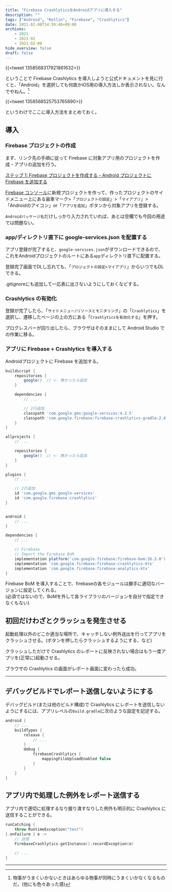 ```yaml
---
title: "Firebase CrashlyticsをAndroidアプリに導入する"
description: ""
tags: ["Android", "Kotlin", "Firebase", "Crashlytics"]
date: 2021-02-08T14:59:48+09:00
archives:
    - 2021
    - 2021-02
    - 2021-02-08
hide_overview: false
draft: false
---
```


{{<tweet 1358568317921861632>}}

ということで Firebase Crashlytics を導入しようと公式ドキュメントを見に行くと、「Android」を選択しても何故かiOS用の導入方法しか表示されない。なんでやねん。[^*]

{{<tweet 1358568525753765890>}}

というわけでここに導入方法をまとめておく。

## 導入

### Firebase プロジェクトの作成

まず、リンク先の手順に従って Firebase に対象アプリ用のプロジェクトを作成・アプリの追加を行う。

[ステップ 1: Firebase プロジェクトを作成する - Android プロジェクトに Firebase を追加する](https://firebase.google.com/docs/android/setup?hl=ja#create-firebase-project)

[Firebase コンソール](https://console.firebase.google.com/)に新規プロジェクトを作って、作ったプロジェクトのサイドメニュー上にある歯車マーク>「`プロジェクトの設定`」>「`マイアプリ`」>「Androidのアイコン」or「`アプリを追加`」ボタンから対象アプリを登録する。

`Androidパッケージ名`だけしっかり入力されていれば、あとは空欄でも今回の用途では問題ない。

### app/ディレクトリ直下に google-services.json を配置する

アプリ登録が完了すると、`google-services.json`がダウンロードできるので、これをAndroidプロジェクトのルートにある`app`ディレクトリ直下に配置する。

登録完了画面でDLし忘れても、「`プロジェクトの設定>マイアプリ`」からいつでもDLできる。

.gitignoreにも追加して一応表に出さないようにしておくなどする。

### Crashlytics の有効化

登録が完了したら、「`サイドメニュー/リソースとモニタリング`」の「`Crashlytics`」を選択し、遷移したページの上の方にある「`Crashlyticsを有効化する`」を押す。

プログレスバーが回り出したら、ブラウザはそのままにして Android Studio での作業に移る。

### アプリに Firebase + Crashlytics を導入する

Androidプロジェクトに Firebase を追加する。

```gradle:(project)build.gradle
buildscript {
    repositories {
        google()  // <- 無かったら追加
    }

    dependencies {
        // ...

        // 2行追加
        classpath 'com.google.gms:google-services:4.3.5'
        classpath 'com.google.firebase:firebase-crashlytics-gradle:2.4.1'
    }
}

allprojects {
    // ...

    repositories {
        google()  // <- 無かったら追加
    }
}
```

```gradle:(app)build.gradle
plugins {
    // ...

    // 2行追加
    id 'com.google.gms.google-services'
    id 'com.google.firebase.crashlytics'
}


android {
    // ...
}

dependencies {
    // ...

    // Firebase
    // Import the Firebase BoM
    implementation platform('com.google.firebase:firebase-bom:26.3.0')
    implementation 'com.google.firebase:firebase-crashlytics-ktx'
    implementation 'com.google.firebase:firebase-analytics-ktx'
}
```

Firebase BoM を導入することで、firebaseの各モジュールは勝手に適切なバージョンに設定してくれる。  
(必須ではないので、BoMを外して各ライブラリのバージョンを自分で指定できなくもない)

## 初回だけわざとクラッシュを発生させる

起動処理以外のどこか適当な場所で、キャッチしない例外送出を行ってアプリをクラッシュさせる。(ボタンを押したらクラッシュするようにする、など)

クラッシュしただけで Crashlytics のレポートに反映されない場合はもう一度アプリを(正常に)起動させる。

ブラウザの Crashlytics の画面がレポート画面に変わったら成功。

---

## デバッグビルドでレポート送信しないようにする

デバッグビルド(または他のビルド構成)で Crashlytics にレポートを送信しないようにするには、アプリレベルの`build.gradle`に次のような設定を記述する。

```gradle:(app)build.gradle
android {
    // ...
    buildTypes {
        release {
            // ...
        }
        debug {
            firebaseCrashlytics {
                mappingFileUploadEnabled false
            }
        }
    }
}
```

## アプリ内で処理した例外をレポート送信する

アプリ内で適切に処理するなり握り潰すなりした例外も明示的に Crashlytics に送信することができる。

```kt
runCatching {
    throw RuntimeException("test")
}.onFailure { e ->
    // 送信
    FirebaseCrashlytics.getInstance().recordException(e)

    // ...
}
```

---

[^*]: 物事がうまくいかないときはあらゆる物事が同時にうまくいかなくなるものだ。(他にも色々あった感)
